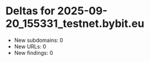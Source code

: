 # Deltas for 2025-09-20_155331_testnet.bybit.eu
- New subdomains: 0
- New URLs: 0
- New findings: 0
